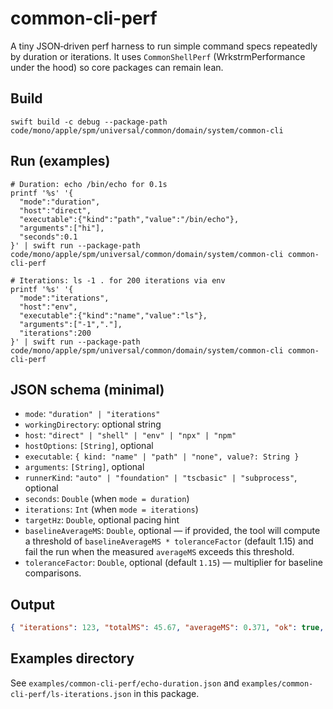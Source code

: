 # common-cli-perf

A tiny JSON‑driven perf harness to run simple command specs repeatedly by duration or
iterations. It uses `CommonShellPerf` (WrkstrmPerformance under the hood) so core packages can
remain lean.

## Build

```
swift build -c debug --package-path code/mono/apple/spm/universal/common/domain/system/common-cli
```

## Run (examples)

```
# Duration: echo /bin/echo for 0.1s
printf '%s' '{
  "mode":"duration",
  "host":"direct",
  "executable":{"kind":"path","value":"/bin/echo"},
  "arguments":["hi"],
  "seconds":0.1
}' | swift run --package-path code/mono/apple/spm/universal/common/domain/system/common-cli common-cli-perf

# Iterations: ls -1 . for 200 iterations via env
printf '%s' '{
  "mode":"iterations",
  "host":"env",
  "executable":{"kind":"name","value":"ls"},
  "arguments":["-1","."],
  "iterations":200
}' | swift run --package-path code/mono/apple/spm/universal/common/domain/system/common-cli common-cli-perf
```

## JSON schema (minimal)

- `mode`: `"duration" | "iterations"`
- `workingDirectory`: optional string
- `host`: `"direct" | "shell" | "env" | "npx" | "npm"`
- `hostOptions`: `[String]`, optional
- `executable`: `{ kind: "name" | "path" | "none", value?: String }`
- `arguments`: `[String]`, optional
- `runnerKind`: `"auto" | "foundation" | "tscbasic" | "subprocess"`, optional
- `seconds`: `Double` (when `mode = duration`)
- `iterations`: `Int` (when `mode = iterations`)
- `targetHz`: `Double`, optional pacing hint
- `baselineAverageMS`: `Double`, optional — if provided, the tool will compute a threshold of
  `baselineAverageMS * toleranceFactor` (default 1.15) and fail the run when the measured
  `averageMS` exceeds this threshold.
- `toleranceFactor`: `Double`, optional (default `1.15`) — multiplier for baseline comparisons.

## Output

```json
{ "iterations": 123, "totalMS": 45.67, "averageMS": 0.371, "ok": true, "thresholdMS": 0.426 }
```

## Examples directory

See `examples/common-cli-perf/echo-duration.json` and `examples/common-cli-perf/ls-iterations.json` in this package.
